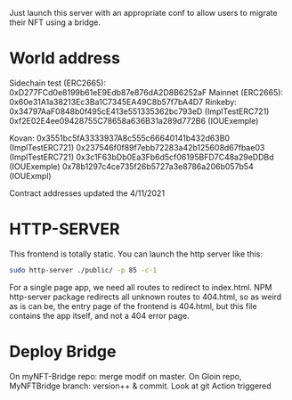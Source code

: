Just launch this server with an appropriate conf to allow users to migrate their NFT using a bridge.

# World address
Sidechain test (ERC2665): 0xD277FCd0e8199b61eE9Edb87e876dA2D8B6252aF
Mainnet (ERC2665): 0x60e31A1a38213Ec3Ba1C7345EA49C8b57f7bA4D7
Rinkeby: 0x34797AaF0848b0f495cE413e551335362bc793eD (ImplTestERC721)
  0xf2E02E4ee09428755C78658a636B31a289d772B6 (IOUExemple)


Kovan: 0x3551bc5fA3333937A8c555c66640141b432d63B0 (ImplTestERC721)
      0x237546f0f89f7ebb72283a42b125608d67fbae03 (ImplTestERC721)
  0x3c1F63bDb0Ea3Fb6d5cf06195BFD7C48a29eDDBd (IOUExemple)
  0x78b1297c4ce735f26b5727a3e8786a206b057b54 (IOUExmpl)

Contract addresses updated the 4/11/2021

# HTTP-SERVER
This frontend is totally static. You can launch the http server like this:
``` bash
sudo http-server ./public/ -p 85 -c-1
```
For a single page app, we need all routes to redirect to index.html. NPM http-server package redirects all unknown routes to 404.html, so as weird as is can be, the entry page of the frontend is 404.html, but this file contains the app itself, and not a 404 error page.

# Deploy Bridge
On myNFT-Bridge repo: merge modif on master.
On Gloin repo, MyNFTBridge branch: version++ & commit.
  Look at git Action triggered
